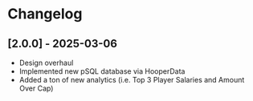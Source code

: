 # Changelog

## [2.0.0] - 2025-03-06
- Design overhaul
- Implemented new pSQL database via HooperData
- Added a ton of new analytics (i.e. Top 3 Player Salaries and Amount Over Cap)

